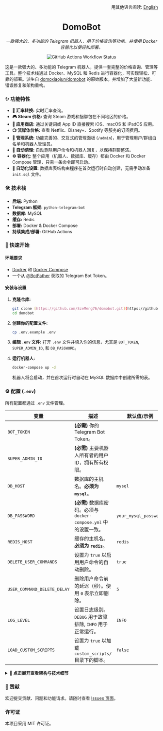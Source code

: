 <div align="right">

用其他语言阅读: [English](./README.md)

</div>

<div align="center">

# DomoBot
*一款强大的、多功能的 Telegram 机器人，用于价格查询等功能，并使用 Docker 容器化以便轻松部署。*

</div>

<p align="center">
  <img src="https://github.com/SzeMeng76/domobot/actions/workflows/docker-publish.yml/badge.svg" alt="GitHub Actions Workflow Status" />
</p>

这是一款强大的、多功能的 Telegram 机器人，提供一套完整的价格查询、管理等工具。整个技术栈通过 Docker、MySQL 和 Redis 进行容器化，可实现轻松、可靠的部署。派生自 [domoxiaojun/domobot](https://github.com/domoxiaojun/domobot) 的原始版本，并增加了大量新功能、错误修复和架构重构。

### ✨ 功能特性

-   **💱 汇率转换:** 实时汇率查询。
-   **🎮 Steam 价格:** 查询 Steam 游戏和捆绑包在不同地区的价格。
-   **📱 应用商店:** 通过关键词或 App ID 直接搜索 iOS、macOS 和 iPadOS 应用。
-   **📺 流媒体价格:** 查看 Netflix、Disney+、Spotify 等服务的订阅费用。
-   **🔐 管理系统:** 功能完善的、交互式的管理面板 (`/admin`)，用于管理用户/群组白名单和机器人管理员。
-   **🧹 自动清理:** 自动删除用户命令和机器人回复，以保持群聊整洁。
-   **⚙️ 容器化:** 整个应用（机器人、数据库、缓存）都由 Docker 和 Docker Compose 管理，只需一条命令即可启动。
-   **🚀 自动化设置:** 数据库表结构由程序在首次运行时自动创建，无需手动准备 `init.sql` 文件。

### 🛠️ 技术栈

-   **后端:** Python
-   **Telegram 框架:** `python-telegram-bot`
-   **数据库:** MySQL
-   **缓存:** Redis
-   **部署:** Docker & Docker Compose
-   **持续集成/部署:** GitHub Actions

### 🚀 快速开始

#### 环境要求
-   [Docker](https://docs.docker.com/get-docker/) 和 [Docker Compose](https://docs.docker.com/compose/install/)
-   一个从 [@BotFather](https://t.me/BotFather) 获取的 Telegram Bot Token。

#### 安装与设置
1.  **克隆仓库:**
    ```bash
    git clone [https://github.com/SzeMeng76/domobot.git](https://github.com/SzeMeng76/domobot.git)
    cd domobot
    ```

2.  **创建你的配置文件:**
    ```bash
    cp .env.example .env
    ```

3.  **编辑 `.env` 文件:**
    打开 `.env` 文件并填入你的信息，尤其是 `BOT_TOKEN`, `SUPER_ADMIN_ID`, 和 `DB_PASSWORD`。

4.  **运行机器人:**
    ```bash
    docker-compose up -d
    ```
    机器人将会启动，并在首次运行时自动在 MySQL 数据库中创建所需的表。

### ⚙️ 配置 (`.env`)

所有配置都通过 `.env` 文件管理。

| 变量                        | 描述                                                                    | 默认值/示例             |
| --------------------------- | ----------------------------------------------------------------------- | ----------------------- |
| `BOT_TOKEN`                 | **(必需)** 你的 Telegram Bot Token。                                    |                         |
| `SUPER_ADMIN_ID`            | **(必需)** 主要机器人所有者的用户ID，拥有所有权限。                     |                         |
| `DB_HOST`                   | 数据库的主机名。**必须为 `mysql`**。                                    | `mysql`                 |
| `DB_PASSWORD`               | **(必需)** 数据库密码。必须与 `docker-compose.yml` 中的设置一致。       | `your_mysql_password`   |
| `REDIS_HOST`                | 缓存的主机名。**必须为 `redis`**。                                        | `redis`                 |
| `DELETE_USER_COMMANDS`      | 设置为 `true` 以启用用户命令的自动删除。                                  | `true`                  |
| `USER_COMMAND_DELETE_DELAY` | 删除用户命令前的延迟（秒）。使用 `0` 表示立即删除。                 | `5`                     |
| `LOG_LEVEL`                 | 设置日志级别。`DEBUG` 用于故障排除, `INFO` 用于正常运行。                 | `INFO`                  |
| `LOAD_CUSTOM_SCRIPTS`       | 设置为 `true` 以加载 `custom_scripts/` 目录下的脚本。                     | `false`                 |

<details>
<summary><b>📖 点击展开查看架构与技术细节</b></summary>

### 🛠️ 架构概述

#### 核心组件
1.  **主程序** (`main.py`): 负责异步初始化、依赖注入和应用生命周期管理。
2.  **命令模块** (`commands/`): 每个服务都作为独立的模块，通过工厂模式进行统一注册和权限控制。
3.  **工具模块** (`utils/`):
    -   `config_manager.py`: 管理配置。
    -   `redis_cache_manager.py`: 使用 Redis 处理缓存。
    -   `mysql_user_manager.py`: 管理数据库交互。
    -   `task_scheduler.py`: 调度后台任务。
    -   `permissions.py`: 权限检查系统。
4.  **数据存储:**
    -   **Redis:** 用于缓存和调度消息删除。
    -   **MySQL:** 用于持久化存储用户数据和权限。

#### 数据库结构
该结构由程序自动初始化，你可以在 `database/init.sql` 中查看其定义。

#### 权限系统
1.  **超级管理员:** 由 `.env` 文件中的 `SUPER_ADMIN_ID` 定义。
2.  **管理员:** 存储在 MySQL 的 `admin_permissions` 表中。
3.  **白名单用户:** 私聊或群聊的使用权限。

### ⚡ 性能优化
-   **缓存策略:** 使用 Redis 缓存高频数据以减少 API 调用。
-   **任务调度:** 使用 Redis 处理消息删除等后台任务。
-   **连接池:** MySQL 和 Redis 都使用连接池高效管理连接。

</details>

### 🤝 贡献

欢迎提交贡献、问题和功能请求。请随时查看 [Issues 页面](https://github.com/SzeMeng76/domobot/issues)。

### 许可证
本项目采用 MIT 许可证。
